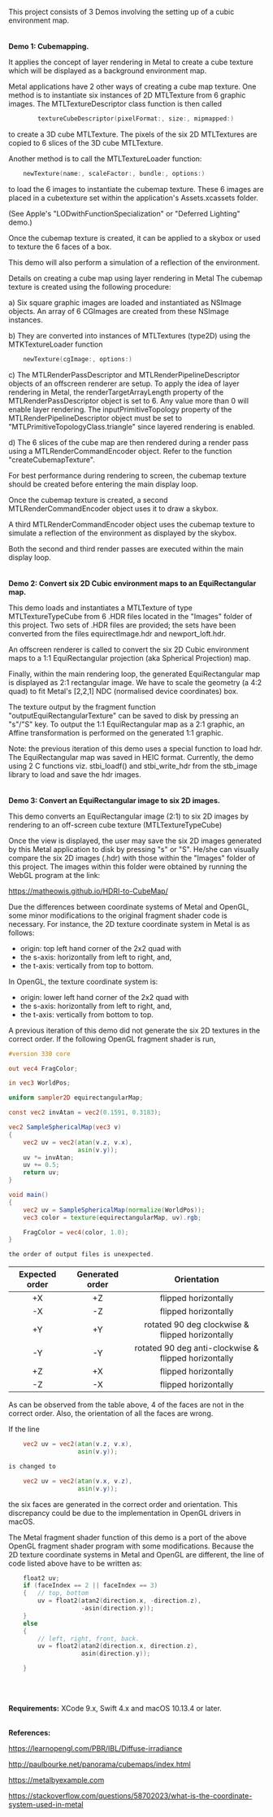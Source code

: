 This project consists of 3 Demos involving the setting up of a cubic environment map.
<br />
<br />
<br />
**Demo 1: Cubemapping.** 

It applies the concept of layer rendering in Metal to create a cube texture which will be displayed as a background environment map.

Metal applications have 2 other ways of creating a cube map texture. One method is to instantiate six instances of 2D MTLTexture from 6 graphic images. The MTLTextureDescriptor class function is then called

```swift
        textureCubeDescriptor(pixelFormat:, size:, mipmapped:)
```
to create a 3D cube MTLTexture. The pixels of the six 2D MTLTextures are copied to 6 slices of the 3D cube MTLTexture.


Another method is to call the MTLTextureLoader function:

```swift
	newTexture(name:, scaleFactor:, bundle:, options:)
```

to load the 6 images to instantiate the cubemap texture. These 6 images are placed in a cubetexture set within the application's Assets.xcassets folder.

(See Apple's "LODwithFunctionSpecialization" or "Deferred Lighting" demo.)

Once the cubemap texture is created, it can be applied to a skybox or used to texture the 6 faces of a box.

This demo will also perform a simulation of a reflection of the environment. 


Details on creating a cube map using layer rendering in Metal
The cubemap texture is created using the following procedure:

a) Six square graphic images are loaded and instantiated as NSImage objects. An array of 6 CGImages are created from these NSImage instances.

b) They are converted into instances of MTLTextures (type2D) using the MTKTextureLoader function

```swift
	newTexture(cgImage:, options:)
```

c) The MTLRenderPassDescriptor and MTLRenderPipelineDescriptor objects of an offscreen renderer are setup. To apply the idea of layer rendering in Metal, the renderTargetArrayLength property of the MTLRenderPassDescriptor object is set to 6. Any value more than 0 will enable layer rendering. The inputPrimitiveTopology property of the MTLRenderPipelineDescriptor object must be set to "MTLPrimitiveTopologyClass.triangle" since layered rendering is enabled.

d) The 6 slices of the cube map are then rendered during a render pass using a MTLRenderCommandEncoder object. Refer to the function "createCubemapTexture".


For best performance during rendering to screen, the cubemap texture should be created before entering the main display loop.


Once the cubemap texture is created, a second MTLRenderCommandEncoder object uses it to draw a skybox.

A third MTLRenderCommandEncoder object uses the cubemap texture to simulate a reflection of the environment as displayed by the skybox.

Both the second and third render passes are executed within the main display loop.
<br />
<br />
<br />
**Demo 2: Convert six 2D Cubic environment maps to an EquiRectangular map.**

This demo loads and instantiates a MTLTexture of type MTLTextureTypeCube from 6 .HDR files located in the "Images" folder of this project. Two sets of .HDR files are provided; the sets have been converted from the files equirectImage.hdr and newport_loft.hdr.

An offscreen renderer is called to convert the six 2D Cubic environment maps to a 1:1 EquiRectangular projection (aka Spherical Projection) map.

Finally, within the main rendering loop, the generated EquiRectangular map is displayed as 2:1 rectangular image. We have to scale the geometry (a 4:2 quad) to fit Metal's [2,2,1] NDC (normalised device coordinates) box.


The texture output by the fragment function "outputEquiRectangularTexture" can be saved to disk by pressing an "s"/"S" key. To output the 1:1 EquiRectangular map as a 2:1 graphic, an Affine transformation is performed on the generated 1:1 graphic.

Note: the previous iteration of this demo uses a special function to load hdr. The EquiRectangular map was saved in HEIC format. Currently, the demo using 2 C functions viz. stbi_loadf() and stbi_write_hdr from the stb_image library to load and save the hdr images.
<br />
<br />
<br />
**Demo 3: Convert an EquiRectangular image to six 2D images.**

This demo converts an EquiRectangular image (2:1) to six 2D images by rendering to an off-screen cube texture (MTLTextureTypeCube)

Once the view is displayed, the user may save the six 2D images generated by this Metal application to disk by pressing "s" or "S". He/she can visually compare the six 2D images (.hdr) with those within the "Images" folder of this project. The images within this folder were obtained by running the WebGL program at the link:

 https://matheowis.github.io/HDRI-to-CubeMap/


Due the differences between coordinate systems of Metal and OpenGL, some minor modifications to the original fragment shader code is necessary. For instance, the 2D texture coordinate system in Metal is as follows:

- origin: top left hand corner of the 2x2 quad with
-   the s-axis: horizontally from left to right, and,
-   the t-axis: vertically from top to bottom.


In OpenGL, the texture coordinate system is:

- origin: lower left hand corner of the 2x2 quad with
-   the s-axis: horizontally from left to right, and,
-   the t-axis: vertically from bottom to top.

A previous iteration of this demo did not generate the six 2D textures in the correct order. If the following OpenGL fragment shader is run,

```glsl
#version 330 core

out vec4 FragColor;

in vec3 WorldPos;

uniform sampler2D equirectangularMap;

const vec2 invAtan = vec2(0.1591, 0.3183);

vec2 SampleSphericalMap(vec3 v)
{
    vec2 uv = vec2(atan(v.z, v.x),
                   asin(v.y));
    uv *= invAtan;
    uv += 0.5;
    return uv;
}

void main()
{
    vec2 uv = SampleSphericalMap(normalize(WorldPos));
    vec3 color = texture(equirectangularMap, uv).rgb;

    FragColor = vec4(color, 1.0);
}

the order of output files is unexpected.
```

|Expected order|	Generated order | Orientation |
| :---: | :---: | :---:|
| +X | +Z| flipped horizontally |
| -X | -Z| flipped horizontally |
| +Y | +Y| rotated 90 deg clockwise & flipped horizontally  |
| -Y | -Y| rotated 90 deg anti-clockwise  & flipped horizontally |
| +Z | +X| flipped horizontally |
| -Z | -X| flipped horizontally |


As can be observed from the table above, 4 of the faces are not in the correct order.
Also, the orientation of all the faces are wrong.

If the line

```glsl
    vec2 uv = vec2(atan(v.z, v.x),
                   asin(v.y));

is changed to

    vec2 uv = vec2(atan(v.x, v.z),
                   asin(v.y));
```

the six faces are generated in the correct order and orientation. This discrepancy could be due to the implementation in OpenGL drivers in macOS. 


The Metal fragment shader function of this demo is a port of the above OpenGL fragment shader program with some modifications. Because the 2D texture coordinate systems in Metal and OpenGL are different, the line of code listed above have to be written as:

```cpp
    float2 uv;
    if (faceIndex == 2 || faceIndex == 3)
    {   // top, bottom
        uv = float2(atan2(direction.x, -direction.z),
                    -asin(direction.y));
    }
    else
    {
        // left, right, front, back.
        uv = float2(atan2(direction.x, direction.z),
                    asin(direction.y));

    }
```
<br />
<br />

**Requirements:** XCode 9.x, Swift 4.x and macOS 10.13.4 or later.
<br />
<br />

**References:**

https://learnopengl.com/PBR/IBL/Diffuse-irradiance

http://paulbourke.net/panorama/cubemaps/index.html

https://metalbyexample.com

https://stackoverflow.com/questions/58702023/what-is-the-coordinate-system-used-in-metal

